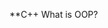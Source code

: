 <!-- <img align="center" alt="GIF" width="600" src="https://media.giphy.com/media/yAGIvCiwPJn5C/giphy.gif" /> -->

**C++ What is OOP?
<p></p>
